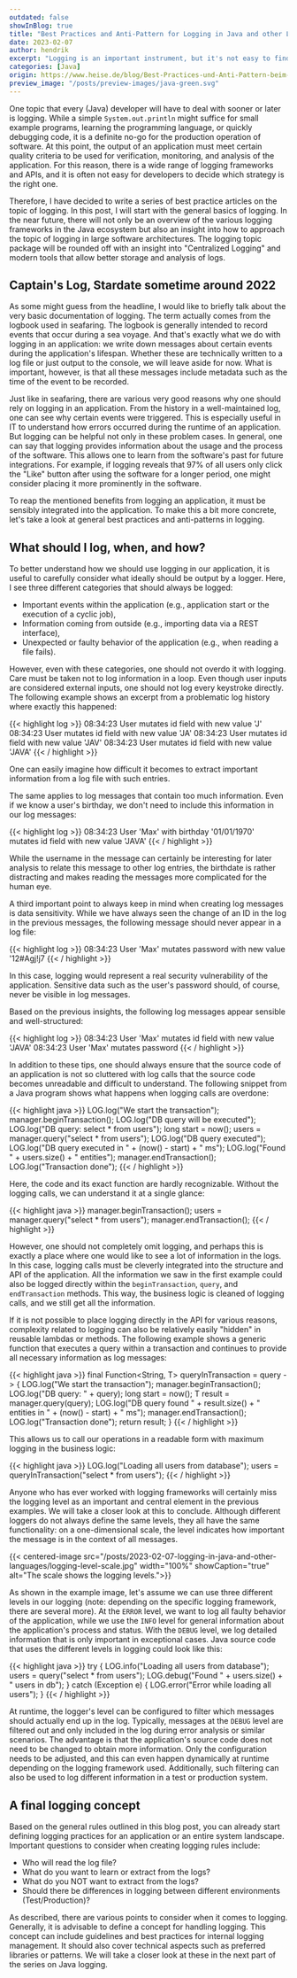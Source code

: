 ```yaml
---
outdated: false
showInBlog: true
title: "Best Practices and Anti-Pattern for Logging in Java and other Languages"
date: 2023-02-07
author: hendrik
excerpt: "Logging is an important instrument, but it's not easy to find the right amount of information to log. This post will show some best pratices that help to get the best results out of a logging system."
categories: [Java]
origin: https://www.heise.de/blog/Best-Practices-und-Anti-Pattern-beim-Logging-in-Java-und-anderen-Sprachen-7336005.html
preview_image: "/posts/preview-images/java-green.svg"
---
```


One topic that every (Java) developer will have to deal with sooner or later is logging. 
While a simple `System.out.println` might suffice for small example programs, learning the programming language, or quickly debugging code, it is a definite no-go for the production operation of software. 
At this point, the output of an application must meet certain quality criteria to be used for verification, monitoring, and analysis of the application. 
For this reason, there is a wide range of logging frameworks and APIs, and it is often not easy for developers to decide which strategy is the right one.

Therefore, I have decided to write a series of best practice articles on the topic of logging. 
In this post, I will start with the general basics of logging. 
In the near future, there will not only be an overview of the various logging frameworks in the Java ecosystem but also an insight into how to approach the topic of logging in large software architectures. 
The logging topic package will be rounded off with an insight into "Centralized Logging" and modern tools that allow better storage and analysis of logs.

## Captain's Log, Stardate sometime around 2022

As some might guess from the headline, I would like to briefly talk about the very basic documentation of logging. 
The term actually comes from the logbook used in seafaring. 
The logbook is generally intended to record events that occur during a sea voyage. 
And that's exactly what we do with logging in an application: we write down messages about certain events during the application's lifespan.
Whether these are technically written to a log file or just output to the console, we will leave aside for now. 
What is important, however, is that all these messages include metadata such as the time of the event to be recorded.

Just like in seafaring, there are various very good reasons why one should rely on logging in an application. 
From the history in a well-maintained log, one can see why certain events were triggered. 
This is especially useful in IT to understand how errors occurred during the runtime of an application. 
But logging can be helpful not only in these problem cases. 
In general, one can say that logging provides information about the usage and the process of the software. 
This allows one to learn from the software's past for future integrations. 
For example, if logging reveals that 97% of all users only click the "Like" button after using the software for a longer period, one might consider placing it more prominently in the software.

To reap the mentioned benefits from logging an application, it must be sensibly integrated into the application. 
To make this a bit more concrete, let's take a look at general best practices and anti-patterns in logging.

## What should I log, when, and how?

To better understand how we should use logging in our application, it is useful to carefully consider what ideally should be output by a logger.
Here, I see three different categories that should always be logged:

* Important events within the application (e.g., application start or the execution of a cyclic job),
* Information coming from outside (e.g., importing data via a REST interface),
* Unexpected or faulty behavior of the application (e.g., when reading a file fails).

However, even with these categories, one should not overdo it with logging. 
Care must be taken not to log information in a loop. 
Even though user inputs are considered external inputs, one should not log every keystroke directly. 
The following example shows an excerpt from a problematic log history where exactly this happened:

{{< highlight log >}}
08:34:23 User mutates id field with new value 'J'
08:34:23 User mutates id field with new value 'JA'
08:34:23 User mutates id field with new value 'JAV'
08:34:23 User mutates id field with new value 'JAVA'
{{< / highlight >}}

One can easily imagine how difficult it becomes to extract important information from a log file with such entries.

The same applies to log messages that contain too much information. 
Even if we know a user's birthday, we don't need to include this information in our log messages:

{{< highlight log >}}
08:34:23 User 'Max' with birthday '01/01/1970' \
 mutates id field with new value 'JAVA'
{{< / highlight >}}

While the username in the message can certainly be interesting for later analysis to relate this message to other log entries, the birthdate is rather distracting and makes reading the messages more complicated for the human eye.

A third important point to always keep in mind when creating log messages is data sensitivity. 
While we have always seen the change of an ID in the log in the previous messages, the following message should never appear in a log file:

{{< highlight log >}}
08:34:23 User 'Max' mutates password with new value '12#Agj!j7
{{< / highlight >}}

In this case, logging would represent a real security vulnerability of the application. 
Sensitive data such as the user's password should, of course, never be visible in log messages.

Based on the previous insights, the following log messages appear sensible and well-structured:

{{< highlight log >}}
08:34:23 User 'Max' mutates id field with new value 'JAVA'
08:34:23 User 'Max' mutates password
{{< / highlight >}}

In addition to these tips, one should always ensure that the source code of an application is not so cluttered with log calls that the source code becomes unreadable and difficult to understand. 
The following snippet from a Java program shows what happens when logging calls are overdone:

{{< highlight java >}}
LOG.log("We start the transaction");
manager.beginTransaction();
LOG.log("DB query will be executed");
LOG.log("DB query: select * from users");
long start = now();
users = manager.query("select * from users");
LOG.log("DB query executed");
LOG.log("DB query executed in " + (now() - start) + " ms");
LOG.log("Found " + users.size() + " entities");
manager.endTransaction();
LOG.log("Transaction done");
{{< / highlight >}}

Here, the code and its exact function are hardly recognizable. 
Without the logging calls, we can understand it at a single glance:

{{< highlight java >}}
manager.beginTransaction();
users = manager.query("select * from users");
manager.endTransaction();
{{< / highlight >}}

However, one should not completely omit logging, and perhaps this is exactly a place where one would like to see a lot of information in the logs.
In this case, logging calls must be cleverly integrated into the structure and API of the application. 
All the information we saw in the first example could also be logged directly within the `beginTransaction`, `query`, and `endTransaction` methods.
This way, the business logic is cleaned of logging calls, and we still get all the information.

If it is not possible to place logging directly in the API for various reasons, complexity related to logging can also be relatively easily "hidden" in reusable lambdas or methods. 
The following example shows a generic function that executes a query within a transaction and continues to provide all necessary information as log messages:

{{< highlight java >}}
final Function<String, T> queryInTransaction = query -> {
  LOG.log("We start the transaction");
  manager.beginTransaction();
  LOG.log("DB query: " + query);
  long start = now();
  T result = manager.query(query);
  LOG.log("DB query found " + result.size() + " entities in "
          + (now() - start) + " ms");
  manager.endTransaction();
  LOG.log("Transaction done");
  return result;
}
{{< / highlight >}}

This allows us to call our operations in a readable form with maximum logging in the business logic:

{{< highlight java >}}
LOG.log("Loading all users from database");
users = queryInTransaction("select * from users");
{{< / highlight >}}

Anyone who has ever worked with logging frameworks will certainly miss the logging level as an important and central element in the previous examples. 
We will take a closer look at this to conclude. 
Although different loggers do not always define the same levels, they all have the same functionality: on a one-dimensional scale, the level indicates how important the message is in the context of all messages.

{{< centered-image src="/posts/2023-02-07-logging-in-java-and-other-languages/logging-level-scale.jpg" width="100%" showCaption="true" alt="The scale shows the logging levels.">}}

As shown in the example image, let's assume we can use three different levels in our logging (note: depending on the specific logging framework, there are several more). 
At the `ERROR` level, we want to log all faulty behavior of the application, while we use the `INFO` level for general information about the application's process and status. 
With the `DEBUG` level, we log detailed information that is only important in exceptional cases. 
Java source code that uses the different levels in logging could look like this:

{{< highlight java >}}
try {
  LOG.info("Loading all users from database");
  users = query("select * from users");
  LOG.debug("Found " + users.size() + " users in db");
} catch (Exception e) {
  LOG.error("Error while loading all users");
}
{{< / highlight >}}

At runtime, the logger's level can be configured to filter which messages should actually end up in the log. 
Typically, messages at the `DEBUG` level are filtered out and only included in the log during error analysis or similar scenarios. 
The advantage is that the application's source code does not need to be changed to obtain more information. 
Only the configuration needs to be adjusted, and this can even happen dynamically at runtime depending on the logging framework used. 
Additionally, such filtering can also be used to log different information in a test or production system.

## A final logging concept

Based on the general rules outlined in this blog post, you can already start defining logging practices for an application or an entire system landscape. 
Important questions to consider when creating logging rules include:

* Who will read the log file?
* What do you want to learn or extract from the logs?
* What do you NOT want to extract from the logs?
* Should there be differences in logging between different environments (Test/Production)?

As described, there are various points to consider when it comes to logging. 
Generally, it is advisable to define a concept for handling logging. 
This concept can include guidelines and best practices for internal logging management. 
It should also cover technical aspects such as preferred libraries or patterns. 
We will take a closer look at these in the next part of the series on Java logging.